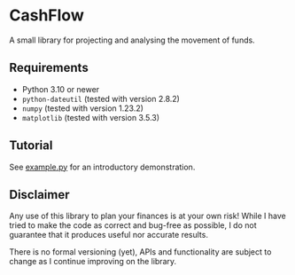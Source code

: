 # CashFlow

A small library for projecting and analysing the movement of funds.

## Requirements

- Python 3.10 or newer
- `python-dateutil` (tested with version 2.8.2)
- `numpy` (tested with version 1.23.2)
- `matplotlib` (tested with version 3.5.3)

## Tutorial

See [example.py](example.py) for an introductory demonstration.

## Disclaimer

Any use of this library to plan your finances is at your own risk! While I have tried to make the code as correct and bug-free as possible, I do not guarantee that it produces useful nor accurate results.

There is no formal versioning (yet), APIs and functionality are subject to change as I continue improving on the library.
